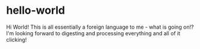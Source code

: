 # hello-world

Hi World!
This is all essentially a foreign language to me - what is going on!?
I'm looking forward to digesting and processing everything and all of it clicking!
